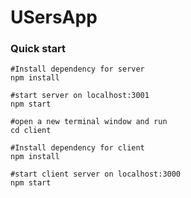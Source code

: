 # USersApp

### Quick start

```shell
#Install dependency for server
npm install

#start server on localhost:3001
npm start

#open a new terminal window and run
cd client

#Install dependency for client
npm install

#start client server on localhost:3000
npm start
```


